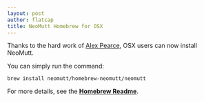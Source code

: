 ```yaml
---
layout: post
author: flatcap
title: NeoMutt Homebrew for OSX
---
```


Thanks to the hard work of [Alex Pearce](https://github.com/alexpearce),
OSX users can now install NeoMutt.

You can simply run the command:

    brew install neomutt/homebrew-neomutt/neomutt

For more details, see the **[Homebrew Readme](https://github.com/neomutt/homebrew-neomutt#homebrew-neomutt-)**.

